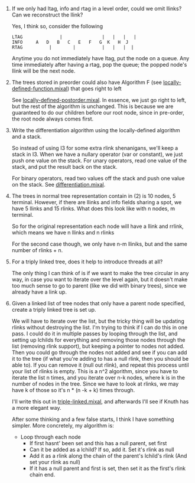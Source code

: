 1)  If we only had ltag, info and rtag in a level order, could we omit llinks? Can we reconstruct the llink?

    Yes, I think so, consider the following

    ```
    LTAG              |               |   |   |   |
    INFO     A   D   B   C   E   F   G  K   H  J
    RTAG          |        |          |   |   |  |
    ```

    Anytime you do not immediately have ltag, put the node on a queue. Any time immediately after having a rtag, pop the queue; the popped node's llink will be the next node.

2)  The trees stored in preorder could also have Algorithm F (see [locally-defined-function.mixal](locally-defined-function.mixal)) that goes right to left

    See [locally-defined-postorder.mixal](locally-defined-postorder.mixal). In essence, we just go right to left, but the rest of the algorithm is unchanged. This is because we are guaranteed to do our children before our root node, since in pre-order, the root node always comes first.

3)  Write the differentiation algorithm using the locally-defined algorithm and a stack.

    So instead of using I3 for some extra rlink shenanigans, we'll keep a stack in I3. When we have a nullary operator (var or constant), we just push one value on the stack. For unary operators, read one value of the stack, and put the result back on the stack.

    For binary operators, read two values off the stack and push one value on the stack. See [differentiation.mixal](differentiation.mixal).

4)  The trees in normal tree representation contain in (2) is 10 nodes, 5 terminal. However, if there are llinks and info fields sharing a spot, we have 5 llinks and 15 rlinks. What does this look like with n nodes, m terminal.

    So for the original representation each node will have a llink and rrlink, which means we have n llinks and n rlinks

    For the second case though, we only have n-m lliniks, but and the same number of rlinks + n.

5)  For a triply linked tree, does it help to introduce threads at all?

    The only thing I can think of is if we want to make the tree circular in any way, in case you want to iterate over the level again, but it doesn't make too much sense to go to parent (like we did with binary trees), since we already have a link up.

6)  Given a linked list of tree nodes that only have a parent node 
    specified, create a triply linked tree is set up.

    We will have to iterate over the list, but the tricky thing will be updating rlinks without destroying the list. I'm trying to think if I can do this in one pass. I could do it in multiple passes by looping through the list, and setting up lchilds for everything and removing those nodes through the list (removing rlink support), but keeping a pointer to nodes not added. Then you could go through the nodes not added and see if you can add it to the tree (if what you're adding to has a null rlink, then you should be able to). If you can remove it (null out rlink), and repeat this process until your list of rlinks is empty. This is a n^2 algorithm, since you have to iterate the list n times, and you iterate over n-k nodes, where k is in the number of nodes in the tree. Since we have to look at rlinks, we may have k of those so it's n * (n -k + k) times through.

    I'll write this out in [triple-linked.mixal](triple-linked.mixal), and afterwards I'll see if Knuth has a more elegant way. 
    
    After some thinking and a few false starts, I think I have something simpler. More concretely, my algorithm is:

    - Loop through each node
        - If first hasnt' been set and this has a null parent, set first
        - Can it be added as a lchild? If so, add it. Set it's rlink as null
        - Add it as a rlink along the chain of the parent's lchild's rlink (And set your rlink as null)
        - If it has a null parent and first is set, then set it as the first's rlink chain end.